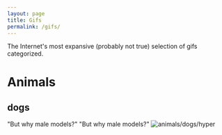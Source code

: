 ```yaml
---
layout: page
title: Gifs
permalink: /gifs/
---
```


The Internet's most expansive (probably not true) selection of gifs categorized. 

# Animals
dogs
----
"But why male models?"
"But why male models?"
![animals/dogs/hyper](http://i.imgur.com/vYRQxQa.gifv)
